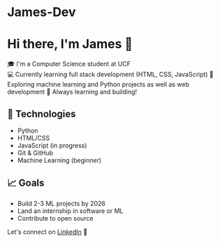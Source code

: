 # James-Dev
# Hi there, I'm James 👋

🎓 I'm a Computer Science student at UCF  
💻 Currently learning full stack development (HTML, CSS, JavaScript) 
🧠 Exploring machine learning and Python projects as well as web development 
🌱 Always learning and building!

## 🔧 Technologies
- Python
- HTML/CSS
- JavaScript (in progress)
- Git & GitHub
- Machine Learning (beginner)

## 📈 Goals
- Build 2-3 ML projects by 2026
- Land an internship in software or ML
- Contribute to open source

Let's connect on [LinkedIn](www.linkedin.com/in/james-fryar-06b0ba374) 🚀
